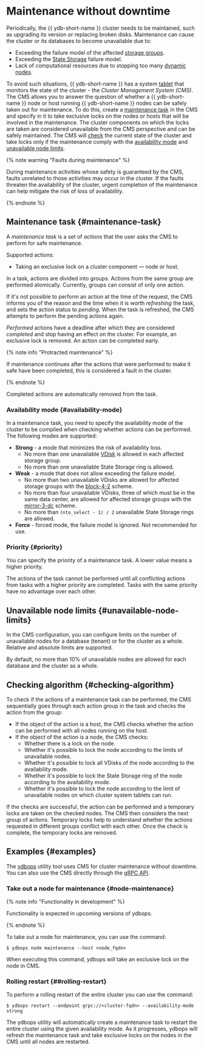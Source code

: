 # Maintenance without downtime

Periodically, the {{ ydb-short-name }} cluster needs to be maintained, such as upgrading its version or replacing broken disks. Maintenance can cause the cluster or its databases to become unavailable due to:
- Exceeding the failure model of the affected [storage groups](../../concepts/databases.md#storage-groups).
- Exceeding the [State Storage](../../deploy/configuration/config.md#domains-state) failure model.
- Lack of computational resources due to stopping too many [dynamic nodes](../../concepts/cluster/common_scheme_ydb.md#nodes).

To avoid such situations, {{ ydb-short-name }} has a system [tablet](../../concepts/cluster/common_scheme_ydb.md#tablets) that monitors the state of the cluster - the *Cluster Management System (CMS)*. The CMS allows you to answer the question of whether a {{ ydb-short-name }} node or host running {{ ydb-short-name }} nodes can be safely taken out for maintenance. To do this, create a [maintenance task](#maintenance-task) in the CMS and specify in it to take exclusive locks on the nodes or hosts that will be involved in the maintenance. The cluster components on which the locks are taken are considered unavailable from the CMS perspective and can be safely maintained. The CMS will [check](#checking-algorithm) the current state of the cluster and take locks only if the maintenance comply with the [availability mode](#availability-mode) and [unavailable node limits](#unavailable-node-limits).

{% note warning "Faults during maintenance" %}

During maintenance activities whose safety is guaranteed by the CMS, faults unrelated to those activities may occur in the cluster. If the faults threaten the availability of the cluster, urgent completion of the maintenance can help mitigate the risk of loss of availability.

{% endnote %}

## Maintenance task {#maintenance-task}

A *maintenance task* is a set of *actions* that the user asks the CMS to perform for safe maintenance.

Supported actions:
- Taking an exclusive lock on a cluster component — node or host.

In a task, actions are divided into groups. Actions from the same group are performed atomically. Currently, groups can consist of only one action.

If it's not possible to perform an action at the time of the request, the CMS informs you of the reason and the time when it is worth *refreshing* the task, and sets the action status to *pending*. When the task is refreshed, the CMS attempts to perform the pending actions again.

*Performed* actions have a deadline after which they are considered *completed* and stop having an effect on the cluster. For example, an exclusive lock is removed. An action can be completed early.

{% note info "Protracted maintenance" %}

If maintenance continues after the actions that were performed to make it safe have been completed, this is considered a fault in the cluster.

{% endnote %}

Completed actions are automatically removed from the task.

### Availability mode {#availability-mode}

In a maintenance task, you need to specify the availability mode of the cluster to be complied when checking whether actions can be performed. The following modes are supported:
- **Strong** - a mode that minimizes the risk of availability loss.
    - No more than one unavailable [VDisk](../../concepts/cluster/distributed_storage.md#storage-groups) is allowed in each affected storage group.
    - No more than one unavailable State Storage ring is allowed.
- **Weak** - a mode that does not allow exceeding the failure model.
    - No more than two unavailable VDisks are allowed for affected storage groups with the [block-4-2](../../deploy/configuration/config.md#reliability) scheme.
    - No more than four unavailable VDisks, three of which must be in the same data center, are allowed for affected storage groups with the [mirror-3-dc](../../deploy/configuration/config.md#reliability) scheme. 
    - No more than `(nto_select - 1) / 2` unavailable State Storage rings are allowed.
- **Force** - forced mode, the failure model is ignored. Not recommended for use.

### Priority {#priority}

You can specify the priority of a maintenance task. A lower value means a higher priority.

The actions of the task cannot be performed until all conflicting actions from tasks with a higher priority are completed. Tasks with the same priority have no advantage over each other.

## Unavailable node limits {#unavailable-node-limits}

In the CMS configuration, you can configure limits on the number of unavailable nodes for a database (tenant) or for the cluster as a whole. Relative and absolute limits are supported.

By default, no more than 10% of unavailable nodes are allowed for each database and the cluster as a whole.

## Checking algorithm {#checking-algorithm}

To check if the actions of a maintenance task can be performed, the CMS sequentially goes through each action group in the task and checks the action from the group:
- If the object of the action is a host, the CMS checks whether the action can be performed with all nodes running on the host. 
- If the object of the action is a node, the CMS checks:
    - Whether there is a lock on the node.
    - Whether it's possible to lock the node according to the limits of unavailable nodes.
    - Whether it's possible to lock all VDisks of the node according to the availability mode.
    - Whether it's possible to lock the State Storage ring of the node according to the availability mode.
    - Whether it's possible to lock the node according to the limit of unavailable nodes on which cluster system tablets can run.

If the checks are successful, the action can be performed and a temporary locks are taken on the checked nodes. The CMS then considers the next group of actions. Temporary locks help to understand whether the actions requested in different groups conflict with each other. Once the check is complete, the temporary locks are removed.

## Examples {#examples}

The [ydbops](https://github.com/ydb-platform/ydbops) utility tool uses CMS for cluster maintenance without downtime. You can also use the CMS directly through the [gRPC API](https://github.com/ydb-platform/ydb/blob/main/ydb/public/api/grpc/draft/ydb_maintenance_v1.proto).

### Take out a node for maintenance {#node-maintenance}

{% note info "Functionality in development" %}

Functionality is expected in upcoming versions of ydbops.

{% endnote %}

To take out a node for maintenance, you can use the command:
```
$ ydbops node maintenance --host <node_fqdn>
```
When executing this command, ydbops will take an exclusive lock on the node in CMS.

### Rolling restart {##rolling-restart}

To perform a rolling restart of the entire cluster you can use the command:
```
$ ydbops restart --endpoint grpc://<cluster-fqdn> --availability-mode strong
```
The ydbops utility will automatically create a maintenance task to restart the entire cluster using the given availability mode. As it progresses, ydbops will refresh the maintenance task and take exclusive locks on the nodes in the CMS until all nodes are restarted.
